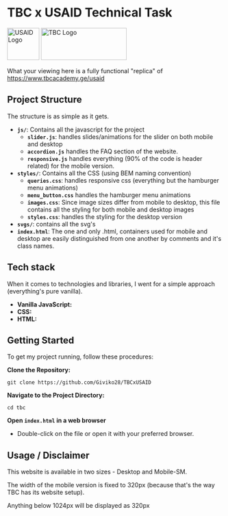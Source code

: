 # TBC x USAID Technical Task

<img alt="USAID Logo" height="75" src="https://static.wixstatic.com/media/93e8a3_a356bb7d201f4f47870683655e9e4120~mv2.png/v1/fill/w_271,h_81,al_c,q_85,usm_0.66_1.00_0.01,enc_auto/Asset%204_2x_edited.png"/>
<img alt="TBC Logo" height="75" src="https://upload.wikimedia.org/wikipedia/en/e/e2/TBC_Bank_logo.svg" width="200"/>


What your viewing here is a fully functional "replica" of https://www.tbcacademy.ge/usaid
## Project Structure

The structure is as simple as it gets.

- **`js/`**: Contains all the javascript for the project    
  - **`slider.js`**: handles slides/animations for the slider on both mobile and desktop
  - **`accordion.js`** handles the FAQ section of the website.
  - **`responsive.js`** handles everything (90% of the code is header related) for the mobile version.
- **`styles/`**: Contains all the CSS (using BEM naming convention)
    - **`queries.css`**: handles responsive css (everything but the hamburger menu animations)
    - **`menu_button.css`** handles the hamburger menu animations
    - **`images.css`**: Since image sizes differ from mobile to desktop, this file contains all the styling for both mobile and desktop images
    - **`styles.css`**: handles the styling for the desktop version
- **`svgs/`**: contains all the svg's
- **`index.html`**: The one and only .html, containers used for mobile and desktop are easily distinguished from one another by comments and it's class names.

## Tech stack

When it comes to technologies and libraries, I went for a simple approach (everything's pure vanilla).

- **Vanilla JavaScript:**
- **CSS:** 
- **HTML:**

## Getting Started
To get my project running, follow these procedures:


**Clone the Repository:**
```
git clone https://github.com/Giviko28/TBCxUSAID
```

**Navigate to the Project Directory:**
```
cd tbc
```

**Open `index.html` in a web browser**
 - Double-click on the file or open it with your preferred browser. 


## Usage / Disclaimer

This website is available in two sizes - Desktop and Mobile-SM.

The width of the mobile version is fixed to 320px (because that's the way TBC has its website setup).

Anything below 1024px will be displayed as 320px

